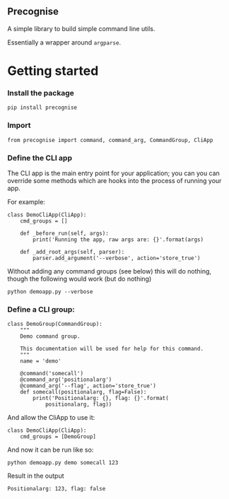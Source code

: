 Precognise
-----

A simple library to build simple command line utils.

Essentially a wrapper around `argparse`.

# Getting started

### Install the package

`pip install precognise`

### Import

`from precognise import command, command_arg, CommandGroup, CliApp`

### Define the CLI app

The CLI app is the main entry point for your application; you can
you can override some methods which are hooks into the process of
running your app.

For example:

    class DemoCliApp(CliApp):
        cmd_groups = []

        def _before_run(self, args):
            print('Running the app, raw args are: {}'.format(args)

        def _add_root_args(self, parser):
            parser.add_argument('--verbose', action='store_true')


Without adding any command groups (see below) this will do nothing,
though the following would work (but do nothing)

`python demoapp.py --verbose`

### Define a CLI group:

    class DemoGroup(CommandGroup):
        """
        Demo command group.

        This documentation will be used for help for this command.
        """
        name = 'demo'

        @command('somecall')
        @command_arg('positionalarg')
        @command_arg('--flag', action='store_true')
        def somecall(positionalarg, flag=False):
            print('Positionalarg: {}, flag: {}'.format(
                positionalarg, flag))

And allow the CliApp to use it:

    class DemoCliApp(CliApp):
        cmd_groups = [DemoGroup]

And now it can be run like so:

`python demoapp.py demo somecall 123`

Result in the output

`Positionalarg: 123, flag: false`

